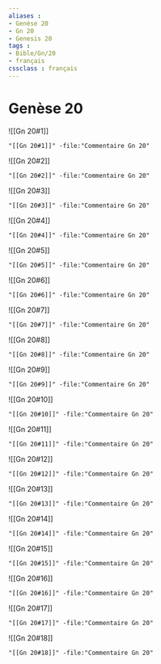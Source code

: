```yaml
---
aliases : 
- Genèse 20
- Gn 20
- Genesis 20
tags : 
- Bible/Gn/20
- français
cssclass : français
---
```


# Genèse 20

![[Gn 20#1]]

```query
"[[Gn 20#1]]" -file:"Commentaire Gn 20"
```

![[Gn 20#2]]

```query
"[[Gn 20#2]]" -file:"Commentaire Gn 20"
```

![[Gn 20#3]]

```query
"[[Gn 20#3]]" -file:"Commentaire Gn 20"
```

![[Gn 20#4]]

```query
"[[Gn 20#4]]" -file:"Commentaire Gn 20"
```

![[Gn 20#5]]

```query
"[[Gn 20#5]]" -file:"Commentaire Gn 20"
```

![[Gn 20#6]]

```query
"[[Gn 20#6]]" -file:"Commentaire Gn 20"
```

![[Gn 20#7]]

```query
"[[Gn 20#7]]" -file:"Commentaire Gn 20"
```

![[Gn 20#8]]

```query
"[[Gn 20#8]]" -file:"Commentaire Gn 20"
```

![[Gn 20#9]]

```query
"[[Gn 20#9]]" -file:"Commentaire Gn 20"
```

![[Gn 20#10]]

```query
"[[Gn 20#10]]" -file:"Commentaire Gn 20"
```

![[Gn 20#11]]

```query
"[[Gn 20#11]]" -file:"Commentaire Gn 20"
```

![[Gn 20#12]]

```query
"[[Gn 20#12]]" -file:"Commentaire Gn 20"
```

![[Gn 20#13]]

```query
"[[Gn 20#13]]" -file:"Commentaire Gn 20"
```

![[Gn 20#14]]

```query
"[[Gn 20#14]]" -file:"Commentaire Gn 20"
```

![[Gn 20#15]]

```query
"[[Gn 20#15]]" -file:"Commentaire Gn 20"
```

![[Gn 20#16]]

```query
"[[Gn 20#16]]" -file:"Commentaire Gn 20"
```

![[Gn 20#17]]

```query
"[[Gn 20#17]]" -file:"Commentaire Gn 20"
```

![[Gn 20#18]]

```query
"[[Gn 20#18]]" -file:"Commentaire Gn 20"
```


